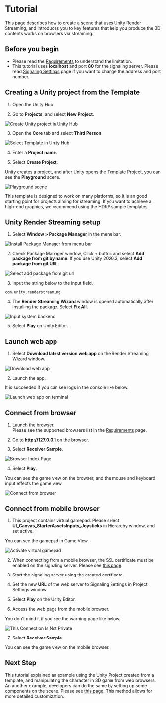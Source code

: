 # Tutorial

This page describes how to create a scene that uses Unity Render Streaming, and introduces you to key features that help you produce the 3D contents works on browsers via streaming.

## Before you begin

- Please read the [Requirements](index.md#requirements) to understand the limitation.
- This tutorial uses **localhost** and port **80** for the signaling server. Please read [Signaling Settings](settings.md) page if you want to change the address and port number.

## Creating a Unity project from the Template

1. Open the Unity Hub.

2. Go to **Projects**, and select **New Project**.

![Create Unity project in Unity Hub](images/unityhub_createproject.png)

3. Open the **Core** tab and select **Third Person**.

![Select Template in Unity Hub](images/unityhub_select_template.png)

4. Enter a **Project name**.

5. Select **Create Project**.

Unity creates a project, and after Unity opens the Template Project, you can see the **Playground** scene.

![Playground scene](images/playground_scene.png)

This template is designed to work on many platforms, so it is an good starting point for projects aiming for streaming. If you want to achieve a high-end graphics, we recommend using the HDRP sample templates.

## Unity Render Streaming setup

1. Select **Window > Package Manager** in the menu bar.

![Install Package Manager from menu bar](images/install_select_packman_menu.png)

2. Check Package Manager window, Click **+** button and select **Add package from git by name**. If you use Unity 2020.3, select **Add package from git URL**.

![Select add package from git url](images/install_select_add_package_by_name.png)

3. Input the string below to the input field.

```
com.unity.renderstreaming
```

4. The **Render Streaming Wizard** window is opened automatically after installing the package. Select **Fix All**.

![Input system backend](images/wizard_fixall.png)

5. Select **Play** on Unity Editor.

## Launch web app

1. Select **Download latest version web app** on the Render Streaming Wizard window.

![Download web app](images/wizard_download_webapp.png)

2. Launch the app.

It is succeeded if you can see logs in the console like below.

![Launch web app on terminal](images/launch_webapp_terminal.png)

## Connect from browser

1. Launch the browser. <br/> Please see the supported browsers list in the [Requirements](index.md) page.

2. Go to **http://127.0.0.1** on the browser.

3. Select **Receiver Sample**.

![Browser Index Page](images/browser_index_page.png)

4. Select **Play**.

You can see the game view on the browser, and the mouse and keyboard input effects the game view.

![Connect from browser](images/connect_from_browser.png)

## Connect from mobile browser

1. This project contains virtual gamepad. Please select **UI_Canvas_StarterAssetsInputs_Joysticks** in Hierarchy window, and set active.

You can see the gamepad in Game View.

![Activate virtual gamepad](images/playground_scene_virtualpad.png)

2. When connecting from a mobile browser, the SSL certificate must be enabled on the signaling server. Please see [this page](https.md).

3. Start the signaling server using the created certificate.

4. Set the new **URL** of the web server to Signaling Settings in Project Settings window.

5. Select **Play** on the Unity Editor.

6. Access the web page from the mobile browser. 

You don't mind it if you see the warning page like below.

![This Connection Is Not Private](images/browser_warning_cert.png)

7. Select **Receiver Sample**. 

You can see the game view on the mobile browser.

## Next Step

This tutorial explained an example using the Unity Project created from a template, and manipulating the character in 3D game from web browsers. An another example, developers can do the same by setting up some components on the scene. Please see [this page](dev-streaming-app-intro.md). This method allows for more detailed customization.